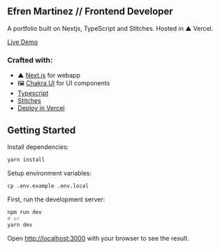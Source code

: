 ## Efren Martinez // Frontend Developer

A portfolio built on Nextjs, TypeScript and Stitches. Hosted in ▲ Vercel.

[Live Demo](#)

### Crafted with:

-   ▲ [Next.js](https://nextjs.org/) for webapp
-   🖼 [Chakra UI](https://chakra-ui.com/) for UI components
-   [Typescript](https://www.typescriptlang.org/)
-   [Stitches](https://stitches.dev/)
-   [Deploy in Vercel](https://vercel.com/)

## Getting Started

Install dependencies:

```bash
yarn install
```

Setup environment variables:

```bash
cp .env.example .env.local
```

First, run the development server:

```bash
npm run dev
# or
yarn dev
```

Open [http://localhost:3000](http://localhost:3000) with your browser to see the result.

